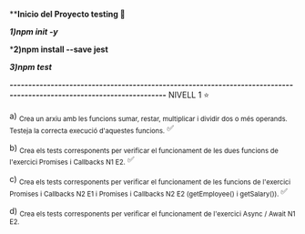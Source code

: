 ****Inicio del Proyecto testing :test_tube:**

***1)npm init -y***

***2)npm install --save jest**

***3)npm test***


***----------------------------------------------------------------------------------------------------------------------***
NIVELL 1 :star:

a) <sub>Crea un arxiu amb les funcions sumar, restar, multiplicar i dividir dos o més operands. Testeja la correcta execució d'aquestes funcions.</sub> :white_check_mark:

b) <sub> Crea els tests corresponents per verificar el funcionament de les dues funcions de l'exercici Promises i Callbacks N1 E2.</sub> :white_check_mark:

c) <sub> Crea els tests corresponents per verificar el funcionament de les funcions de l'exercici Promises i Callbacks N2 E1 i Promises i Callbacks N2 E2 (getEmployee() i getSalary()). </sub> :white_check_mark:

d) <sub> Crea els tests corresponents per verificar el funcionament de l'exercici Async / Await N1 E2.</sub>
